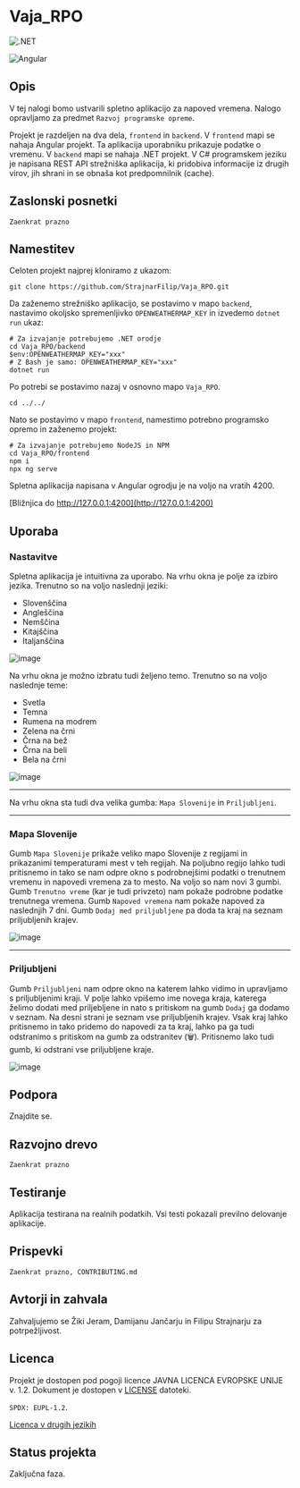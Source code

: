 # Vaja_RPO

![.NET](https://img.shields.io/badge/Zaledni_del_narejen_z_.NET-grey?logo=dotnet&labelColor=purple)


![Angular](https://img.shields.io/badge/Uporabniški_vmesnik_narejen_z_Angular-grey?logo=angular&labelColor=A00000)

## Opis
V tej nalogi bomo ustvarili spletno aplikacijo za napoved vremena. Nalogo opravljamo za predmet `Razvoj programske opreme`.

Projekt je razdeljen na dva dela, `frontend` in `backend`. V `frontend` mapi se nahaja Angular projekt. Ta aplikacija uporabniku prikazuje podatke o vremenu. V `backend` mapi se nahaja .NET projekt. V C# programskem jeziku je napisana REST API strežniška aplikacija, ki pridobiva informacije iz drugih virov, jih shrani in se obnaša kot predpomnilnik (cache).

## Zaslonski posnetki

`Zaenkrat prazno`

## Namestitev

Celoten projekt najprej kloniramo z ukazom:

```pwsh
git clone https://github.com/StrajnarFilip/Vaja_RPO.git
```

Da zaženemo strežniško aplikacijo, se postavimo v mapo `backend`, nastavimo okoljsko spremenljivko `OPENWEATHERMAP_KEY`
in izvedemo `dotnet run` ukaz:

```pwsh
# Za izvajanje potrebujemo .NET orodje
cd Vaja_RPO/backend
$env:OPENWEATHERMAP_KEY="xxx"
# Z Bash je samo: OPENWEATHERMAP_KEY="xxx"
dotnet run
```

Po potrebi se postavimo nazaj v osnovno mapo `Vaja_RPO`.
```pwsh
cd ../../
```

Nato se postavimo v mapo `frontend`, namestimo potrebno programsko opremo in zaženemo projekt:

```pwsh
# Za izvajanje potrebujemo NodeJS in NPM
cd Vaja_RPO/frontend
npm i
npx ng serve
```
Spletna aplikacija napisana v Angular ogrodju je na voljo na vratih 4200.

[Bližnjica do http://127.0.0.1:4200](http://127.0.0.1:4200)


## Uporaba

### Nastavitve
Spletna aplikacija je intuitivna za uporabo. Na vrhu okna je polje za izbiro jezika. Trenutno so na voljo naslednji jeziki:

- Slovenščina
- Angleščina
- Nemščina
- Kitajščina
- Italjanščina

![image](https://github.com/StrajnarFilip/Vaja_RPO/assets/46705237/3523e6c9-2c81-42d0-b28b-e0eb2f0b115a)


Na vrhu okna je možno izbratu tudi željeno temo. Trenutno so na voljo naslednje teme:

- Svetla
- Temna
- Rumena na modrem
- Zelena na črni
- Črna na bež
- Črna na beli
- Bela na črni


![image](https://github.com/StrajnarFilip/Vaja_RPO/assets/46705237/1257a8ee-a046-444a-b251-ce4196b035a2)

---

Na vrhu okna sta tudi dva velika gumba: `Mapa Slovenije` in `Priljubljeni`.

---

### Mapa Slovenije

Gumb `Mapa Slovenije` prikaže veliko mapo Slovenije z regijami in prikazanimi temperaturami
mest v teh regijah. Na poljubno regijo lahko tudi pritisnemo in tako se nam odpre okno s podrobnejšimi podatki o trenutnem vremenu in napovedi vremena za to mesto. Na voljo
so nam novi 3 gumbi. Gumb `Trenutno vreme` (kar je tudi privzeto) nam pokaže podrobne podatke trenutnega vremena. Gumb `Napoved vremena` nam pokaže napoved za naslednjih 7 dni.
Gumb `Dodaj med priljubljene` pa doda ta kraj na seznam priljubljenih krajev.

![image](https://github.com/StrajnarFilip/Vaja_RPO/assets/46705237/ee166446-af37-43b2-aeaa-f23a2f4ca0ba)

---

### Priljubljeni

Gumb `Priljubljeni` nam odpre okno na katerem lahko vidimo in upravljamo s priljubljenimi kraji.
V polje lahko vpišemo ime novega kraja, katerega želimo dodati med priljebljene in nato s pritiskom na gumb
`Dodaj` ga dodamo v seznam. Na desni strani je seznam vse priljubljenih krajev. Vsak kraj lahko pritisnemo
in tako pridemo do napovedi za ta kraj, lahko pa ga tudi odstranimo s pritiskom na gumb za odstranitev (🗑️).
Pritisnemo lako tudi gumb, ki odstrani vse priljubljene kraje.

![image](https://github.com/StrajnarFilip/Vaja_RPO/assets/46705237/40fe8bbd-aaf3-4f98-8eca-af9faceee6fb)


## Podpora

Znajdite se.

## Razvojno drevo


`Zaenkrat prazno`

## Testiranje


Aplikacija testirana na realnih podatkih. Vsi testi pokazali previlno delovanje aplikacije.

## Prispevki


`Zaenkrat prazno, CONTRIBUTING.md`

## Avtorji in zahvala

Zahvaljujemo se Žiki Jeram, Damijanu Jančarju in Filipu Strajnarju za potrpežljivost.

## Licenca

Projekt je dostopen pod pogoji licence JAVNA LICENCA EVROPSKE UNIJE v. 1.2. Dokument je dostopen v [LICENSE](https://github.com/StrajnarFilip/Vaja_RPO/blob/master/README.md) datoteki.

`SPDX: EUPL-1.2`.

[Licenca v drugih jezikih](https://joinup.ec.europa.eu/collection/eupl/eupl-text-eupl-12)

## Status projekta

Zaključna faza.
